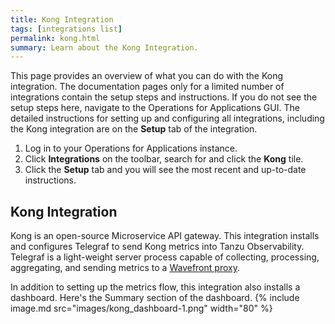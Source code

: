 ```yaml
---
title: Kong Integration
tags: [integrations list]
permalink: kong.html
summary: Learn about the Kong Integration.
---
```


This page provides an overview of what you can do with the Kong integration. The documentation pages only for a limited number of integrations contain the setup steps and instructions. If you do not see the setup steps here, navigate to the Operations for Applications GUI. The detailed instructions for setting up and configuring all integrations, including the Kong integration are on the **Setup** tab of the integration.

1. Log in to your Operations for Applications instance. 
2. Click **Integrations** on the toolbar, search for and click the **Kong** tile. 
3. Click the **Setup** tab and you will see the most recent and up-to-date instructions.

## Kong Integration

Kong is an open-source Microservice API gateway.
This integration installs and configures Telegraf to send Kong metrics into Tanzu Observability. Telegraf is a light-weight server process capable of collecting, processing, aggregating, and sending metrics to a [Wavefront proxy](https://docs.wavefront.com/proxies.html).

In addition to setting up the metrics flow, this integration also installs a dashboard. Here's the Summary section of the dashboard.
{% include image.md src="images/kong_dashboard-1.png" width="80" %}




